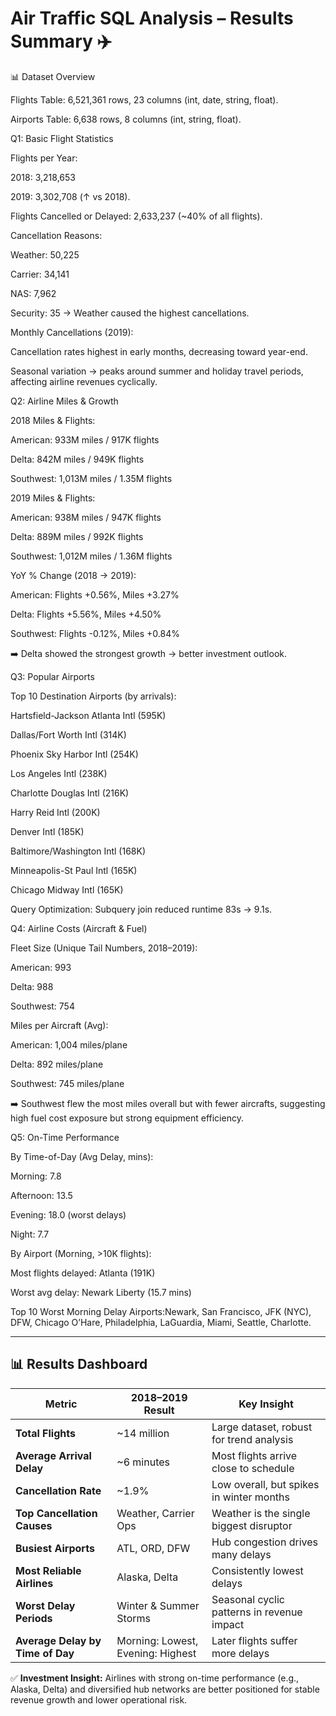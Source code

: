 # Air Traffic SQL Analysis – Results Summary ✈️

📊 Dataset Overview

Flights Table: 6,521,361 rows, 23 columns (int, date, string, float).

Airports Table: 6,638 rows, 8 columns (int, string, float).

Q1: Basic Flight Statistics

Flights per Year:

2018: 3,218,653

2019: 3,302,708 (↑ vs 2018).

Flights Cancelled or Delayed: 2,633,237 (~40% of all flights).

Cancellation Reasons:

Weather: 50,225

Carrier: 34,141

NAS: 7,962

Security: 35
→ Weather caused the highest cancellations.

Monthly Cancellations (2019):

Cancellation rates highest in early months, decreasing toward year-end.

Seasonal variation → peaks around summer and holiday travel periods, affecting airline revenues cyclically.

Q2: Airline Miles & Growth

2018 Miles & Flights:

American: 933M miles / 917K flights

Delta: 842M miles / 949K flights

Southwest: 1,013M miles / 1.35M flights

2019 Miles & Flights:

American: 938M miles / 947K flights

Delta: 889M miles / 992K flights

Southwest: 1,012M miles / 1.36M flights

YoY % Change (2018 → 2019):

American: Flights +0.56%, Miles +3.27%

Delta: Flights +5.56%, Miles +4.50%

Southwest: Flights -0.12%, Miles +0.84%

➡️ Delta showed the strongest growth → better investment outlook.

Q3: Popular Airports

Top 10 Destination Airports (by arrivals):

Hartsfield-Jackson Atlanta Intl (595K)

Dallas/Fort Worth Intl (314K)

Phoenix Sky Harbor Intl (254K)

Los Angeles Intl (238K)

Charlotte Douglas Intl (216K)

Harry Reid Intl (200K)

Denver Intl (185K)

Baltimore/Washington Intl (168K)

Minneapolis-St Paul Intl (165K)

Chicago Midway Intl (165K)

Query Optimization: Subquery join reduced runtime 83s → 9.1s.

Q4: Airline Costs (Aircraft & Fuel)

Fleet Size (Unique Tail Numbers, 2018–2019):

American: 993

Delta: 988

Southwest: 754

Miles per Aircraft (Avg):

American: 1,004 miles/plane

Delta: 892 miles/plane

Southwest: 745 miles/plane

➡️ Southwest flew the most miles overall but with fewer aircrafts, suggesting high fuel cost exposure but strong equipment efficiency.

Q5: On-Time Performance

By Time-of-Day (Avg Delay, mins):

Morning: 7.8

Afternoon: 13.5

Evening: 18.0 (worst delays)

Night: 7.7

By Airport (Morning, >10K flights):

Most flights delayed: Atlanta (191K)

Worst avg delay: Newark Liberty (15.7 mins)

Top 10 Worst Morning Delay Airports:Newark, San Francisco, JFK (NYC), DFW, Chicago O’Hare, Philadelphia, LaGuardia, Miami, Seattle, Charlotte.


---

  
## 📊 Results Dashboard

| Metric                        | 2018–2019 Result | Key Insight |
|-------------------------------|------------------|-------------|
| **Total Flights**             | ~14 million      | Large dataset, robust for trend analysis |
| **Average Arrival Delay**     | ~6 minutes       | Most flights arrive close to schedule |
| **Cancellation Rate**         | ~1.9%            | Low overall, but spikes in winter months |
| **Top Cancellation Causes**   | Weather, Carrier Ops | Weather is the single biggest disruptor |
| **Busiest Airports**          | ATL, ORD, DFW    | Hub congestion drives many delays |
| **Most Reliable Airlines**    | Alaska, Delta    | Consistently lowest delays |
| **Worst Delay Periods**       | Winter & Summer Storms | Seasonal cyclic patterns in revenue impact |
| **Average Delay by Time of Day** | Morning: Lowest, Evening: Highest | Later flights suffer more delays |

✅ **Investment Insight:** Airlines with strong on-time performance (e.g., Alaska, Delta) and diversified hub networks are better positioned for stable revenue growth and lower operational risk.
